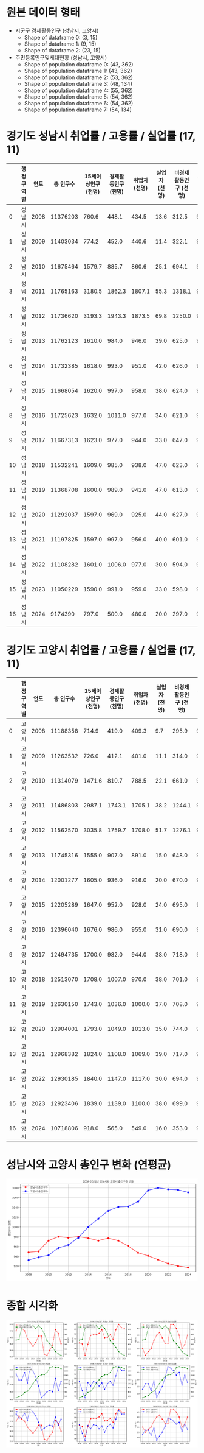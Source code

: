 # 원본 데이터 형태
* 시군구 경제활동인구 (성남시, 고양시)
  * Shape of dataframe 0: (3, 15)
  * Shape of dataframe 1: (9, 15)
  * Shape of dataframe 2: (23, 15)
* 주민등록인구및세대현황  (성남시, 고양시)
  * Shape of population dataframe 0: (43, 362)
  * Shape of population dataframe 1: (43, 362)
  * Shape of population dataframe 2: (53, 362)
  * Shape of population dataframe 3: (48, 134)
  * Shape of population dataframe 4: (55, 362)
  * Shape of population dataframe 5: (54, 362)
  * Shape of population dataframe 6: (54, 362)
  * Shape of population dataframe 7: (54, 134)

# 경기도 성남시 취업률 / 고용률 / 실업률 (17, 11)

|     | 행정구역별 | 연도 | 총 인구수 | 15세이상인구 (천명) | 경제활동인구 (천명) | 취업자 (천명) | 실업자 (천명) | 비경제활동인구 (천명) | 취업률(%) | 고용률 (%) | 실업률 (％) |
| --- | ---------- | ---- | --------- | ------------------- | ------------------- | ------------- | ------------- | --------------------- | --------- | ---------- | ----------- |
| 0   | 성남시     | 2008 | 11376203  | 760.6               | 448.1               | 434.5         | 13.6          | 312.5                 | 97.0      | 57.1       | 3.0         |
| 1   | 성남시     | 2009 | 11403034  | 774.2               | 452.0               | 440.6         | 11.4          | 322.1                 | 97.5      | 56.9       | 2.5         |
| 2   | 성남시     | 2010 | 11675464  | 1579.7              | 885.7               | 860.6         | 25.1          | 694.1                 | 97.2      | 54.5       | 2.8         |
| 3   | 성남시     | 2011 | 11765163  | 3180.5              | 1862.3              | 1807.1        | 55.3          | 1318.1                | 97.0      | 56.8       | 3.0         |
| 4   | 성남시     | 2012 | 11736620  | 3193.3              | 1943.3              | 1873.5        | 69.8          | 1250.0                | 96.4      | 58.7       | 3.6         |
| 5   | 성남시     | 2013 | 11762123  | 1610.0              | 984.0               | 946.0         | 39.0          | 625.0                 | 96.1      | 58.8       | 4.0         |
| 6   | 성남시     | 2014 | 11732385  | 1618.0              | 993.0               | 951.0         | 42.0          | 626.0                 | 95.8      | 58.8       | 4.2         |
| 7   | 성남시     | 2015 | 11668054  | 1620.0              | 997.0               | 958.0         | 38.0          | 624.0                 | 96.1      | 59.1       | 3.8         |
| 8   | 성남시     | 2016 | 11725623  | 1632.0              | 1011.0              | 977.0         | 34.0          | 621.0                 | 96.6      | 59.9       | 3.4         |
| 9   | 성남시     | 2017 | 11667313  | 1623.0              | 977.0               | 944.0         | 33.0          | 647.0                 | 96.6      | 58.2       | 3.4         |
| 10  | 성남시     | 2018 | 11532241  | 1609.0              | 985.0               | 938.0         | 47.0          | 623.0                 | 95.2      | 58.3       | 4.8         |
| 11  | 성남시     | 2019 | 11368708  | 1600.0              | 989.0               | 941.0         | 47.0          | 613.0                 | 95.1      | 58.8       | 4.8         |
| 12  | 성남시     | 2020 | 11292037  | 1597.0              | 969.0               | 925.0         | 44.0          | 627.0                 | 95.5      | 57.9       | 4.5         |
| 13  | 성남시     | 2021 | 11197825  | 1597.0              | 997.0               | 956.0         | 40.0          | 601.0                 | 95.9      | 59.9       | 4.0         |
| 14  | 성남시     | 2022 | 11108282  | 1601.0              | 1006.0              | 977.0         | 30.0          | 594.0                 | 97.1      | 61.0       | 3.0         |
| 15  | 성남시     | 2023 | 11050229  | 1590.0              | 991.0               | 959.0         | 33.0          | 598.0                 | 96.8      | 60.3       | 3.3         |
| 16  | 성남시     | 2024 | 9174390   | 797.0               | 500.0               | 480.0         | 20.0          | 297.0                 | 96.0      | 60.2       | 4.0         |

# 경기도 고양시 취업률 / 고용률 / 실업률 (17, 11)

|     | 행정구역별 | 연도 | 총 인구수 | 15세이상인구 (천명) | 경제활동인구 (천명) | 취업자 (천명) | 실업자 (천명) | 비경제활동인구 (천명) | 취업률(%) | 고용률 (%) | 실업률 (％) |
| --- | ---------- | ---- | --------- | ------------------- | ------------------- | ------------- | ------------- | --------------------- | --------- | ---------- | ----------- |
| 0   | 고양시     | 2008 | 11188358  | 714.9               | 419.0               | 409.3         | 9.7           | 295.9                 | 97.7      | 57.3       | 2.3         |
| 1   | 고양시     | 2009 | 11263532  | 726.0               | 412.1               | 401.0         | 11.1          | 314.0                 | 97.3      | 55.2       | 2.7         |
| 2   | 고양시     | 2010 | 11314079  | 1471.6              | 810.7               | 788.5         | 22.1          | 661.0                 | 97.3      | 53.6       | 2.7         |
| 3   | 고양시     | 2011 | 11486803  | 2987.1              | 1743.1              | 1705.1        | 38.2          | 1244.1                | 97.8      | 57.1       | 2.2         |
| 4   | 고양시     | 2012 | 11562570  | 3035.8              | 1759.7              | 1708.0        | 51.7          | 1276.1                | 97.1      | 56.3       | 2.9         |
| 5   | 고양시     | 2013 | 11745316  | 1555.0              | 907.0               | 891.0         | 15.0          | 648.0                 | 98.2      | 57.3       | 1.7         |
| 6   | 고양시     | 2014 | 12001277  | 1605.0              | 936.0               | 916.0         | 20.0          | 670.0                 | 97.9      | 57.1       | 2.1         |
| 7   | 고양시     | 2015 | 12205289  | 1647.0              | 952.0               | 928.0         | 24.0          | 695.0                 | 97.5      | 56.3       | 2.5         |
| 8   | 고양시     | 2016 | 12396040  | 1676.0              | 986.0               | 955.0         | 31.0          | 690.0                 | 96.9      | 57.0       | 3.1         |
| 9   | 고양시     | 2017 | 12494735  | 1700.0              | 982.0               | 944.0         | 38.0          | 718.0                 | 96.1      | 55.5       | 3.9         |
| 10  | 고양시     | 2018 | 12513070  | 1708.0              | 1007.0              | 970.0         | 38.0          | 701.0                 | 96.3      | 56.8       | 3.8         |
| 11  | 고양시     | 2019 | 12630150  | 1743.0              | 1036.0              | 1000.0        | 37.0          | 708.0                 | 96.5      | 57.4       | 3.6         |
| 12  | 고양시     | 2020 | 12904001  | 1793.0              | 1049.0              | 1013.0        | 35.0          | 744.0                 | 96.6      | 56.5       | 3.3         |
| 13  | 고양시     | 2021 | 12968382  | 1824.0              | 1108.0              | 1069.0        | 39.0          | 717.0                 | 96.5      | 58.6       | 3.5         |
| 14  | 고양시     | 2022 | 12930185  | 1840.0              | 1147.0              | 1117.0        | 30.0          | 694.0                 | 97.4      | 60.7       | 2.6         |
| 15  | 고양시     | 2023 | 12923406  | 1839.0              | 1139.0              | 1100.0        | 38.0          | 699.0                 | 96.6      | 59.8       | 3.3         |
| 16  | 고양시     | 2024 | 10718806  | 918.0               | 565.0               | 549.0         | 16.0          | 353.0                 | 97.2      | 59.8       | 2.8         |

# 성남시와 고양시 총인구 변화 (연평균)

![alt text](image-1.png)

# 종합 시각화

![alt text](image.png)